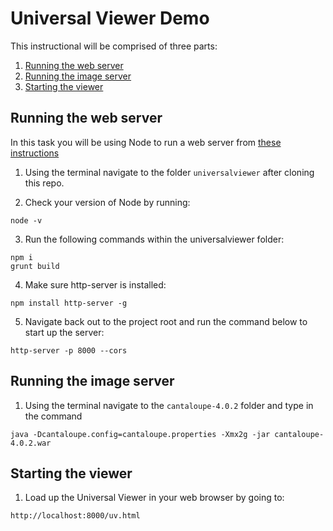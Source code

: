 # Universal Viewer Demo

This instructional will be comprised of three parts:

1. [Running the web server](#running-the-web-server)
2. [Running the image server](#running-the-image-server)
3. [Starting the viewer](#starting-the-viewer)

## Running the web server

In this task you will be using Node to run a web server from [these instructions](http://ronallo.com/iiif-workshop-new/preparation/web-server.html#node)

1. Using the terminal navigate to the folder `universalviewer` after cloning this repo.

2. Check your version of Node by running:
````
node -v
````

3. Run the following commands within the universalviewer folder:
````
npm i
grunt build
````

4. Make sure http-server is installed:
````
npm install http-server -g
````

5. Navigate back out to the project root and run the command below to start up the server:
````
http-server -p 8000 --cors
````

## Running the image server

1. Using the terminal navigate to the `cantaloupe-4.0.2` folder and type in the command
````
java -Dcantaloupe.config=cantaloupe.properties -Xmx2g -jar cantaloupe-4.0.2.war
````

## Starting the viewer


1. Load up the Universal Viewer in your web browser by going to:
````
http://localhost:8000/uv.html
````

